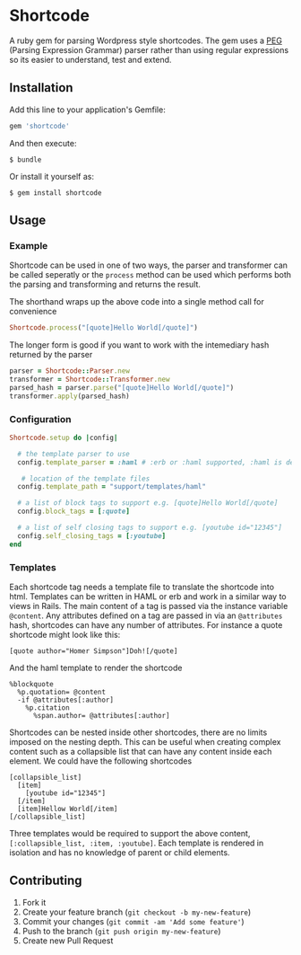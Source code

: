 # Shortcode

A ruby gem for parsing Wordpress style shortcodes. The gem uses a [PEG](http://en.wikipedia.org/wiki/Parsing_expression_grammar) (Parsing Expression Grammar) parser rather than using regular expressions so its easier to understand, test and extend.

## Installation

Add this line to your application's Gemfile:

```ruby
gem 'shortcode'
```

And then execute:

```
$ bundle
```

Or install it yourself as:

```
$ gem install shortcode
```

## Usage

### Example

Shortcode can be used in one of two ways, the parser and transformer can be called seperatly or the `process` method can be used which performs both the parsing and transforming and returns the result.

The shorthand wraps up the above code into a single method call for convenience

```ruby
Shortcode.process("[quote]Hello World[/quote]")
```

The longer form is good if you want to work with the intemediary hash returned by the parser

```ruby
parser = Shortcode::Parser.new
transformer = Shortcode::Transformer.new
parsed_hash = parser.parse("[quote]Hello World[/quote]")
transformer.apply(parsed_hash)
```

### Configuration

```ruby
Shortcode.setup do |config|

  # the template parser to use
  config.template_parser = :haml # :erb or :haml supported, :haml is default

   # location of the template files
  config.template_path = "support/templates/haml"

  # a list of block tags to support e.g. [quote]Hello World[/quote]
  config.block_tags = [:quote]

  # a list of self closing tags to support e.g. [youtube id="12345"]
  config.self_closing_tags = [:youtube]
end
```

### Templates

Each shortcode tag needs a template file to translate the shortcode into html. Templates can be written in HAML or erb and work in
a similar way to views in Rails. The main content of a tag is passed via the instance variable `@content`. Any attributes defined on a tag are passed in via an `@attributes` hash, shortcodes can have any number of attributes. For instance a quote shortcode might look like this:

    [quote author="Homer Simpson"]Doh![/quote]

And the haml template to render the shortcode

```haml
%blockquote
  %p.quotation= @content
  -if @attributes[:author]
    %p.citation
      %span.author= @attributes[:author]
```

Shortcodes can be nested inside other shortcodes, there are no limits imposed on the nesting depth. This can be useful when creating complex content such as a collapsible list that can have any content inside each element. We could have the following shortcodes

    [collapsible_list]
      [item]
        [youtube id="12345"]
      [/item]
      [item]Hellow World[/item]
    [/collapsible_list]

Three templates would be required to support the above content, `[:collapsible_list, :item, :youtube]`. Each template is rendered in isolation and has no knowledge of parent or child elements.

## Contributing

1. Fork it
2. Create your feature branch (`git checkout -b my-new-feature`)
3. Commit your changes (`git commit -am 'Add some feature'`)
4. Push to the branch (`git push origin my-new-feature`)
5. Create new Pull Request
